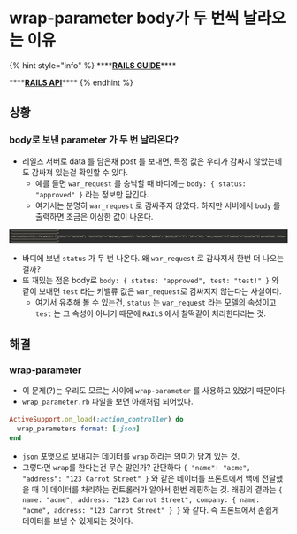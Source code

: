 # wrap-parameter body가 두 번씩 날라오는 이유

{% hint style="info" %}
\*\*\*\*[**RAILS GUIDE**](https://guides.rubyonrails.org/action_controller_overview.html#json-parameters)\*\*\*\*

\*\*\*\*[**RAILS API**](https://api.rubyonrails.org/v6.1.3/classes/ActionController/ParamsWrapper/Options/ClassMethods.html#method-i-wrap_parameters)\*\*\*\*
{% endhint %}

## 상황

### body로 보낸 parameter 가 두 번 날라온다?

* 레일즈 서버로 data 를 담은채 post 를 보내면,  특정 값은 우리가 감싸지 않았는데도 감싸져 있는걸 확인할 수 있다.
  * 예를 들면 `war_request` 를 승낙할 때 바디에는 `body: { status: "approved" }` 라는 정보만 담긴다.
  * 여기서는 분명히 `war_request` 로 감싸주지 않았다. 하지만 서버에서 `body` 를 출력하면 조금은 이상한 값이 나온다.

![status&#xAC00; war\_request&#xB85C; &#xD55C;&#xBC88; &#xB354; &#xAC10;&#xC2F8;&#xC9C4;&#xB2E4;](../../../.gitbook/assets/params%20%281%29.png)

* 바디에 보낸 `status` 가 두 번 나온다. 왜 `war_request` 로 감싸져서 한번 더 나오는걸까?
* 또 재밌는 점은 body로  `body: { status: "approved", test: "test!" }` 와 같이 보내면 `test` 라는 키밸류 값은 `war_request`로 감싸지지 않는다는 사실이다.
  * 여기서 유추해 볼 수 있는건, `status` 는 `war_request` 라는 모델의 속성이고 `test` 는 그 속성이 아니기 때문에 `RAILS` 에서 찰떡같이 처리한다라는 것.

## 해결

### wrap-parameter

* 이 문제\(?\)는 우리도 모르는 사이에 `wrap-parameter` 를 사용하고 있었기 때문이다.
* `wrap_parameter.rb` 파일을 보면 아래처럼 되어있다.

```ruby
ActiveSupport.on_load(:action_controller) do
  wrap_parameters format: [:json]
end
```

* `json` 포맷으로 보내지는 데이터를 `wrap` 하라는 의미가 담겨 있는 것.
* 그렇다면 `wrap`를 한다는건 무슨 말인가? 간단하다 `{ "name": "acme", "address": "123 Carrot Street" }` 와 같은 데이터를 프론트에서 백에 전달했을 때 이 데이터를 처리하는 컨트롤러가 알아서 한번 래핑하는 것. 래핑의 결과는 `{ name: "acme", address: "123 Carrot Street", company: { name: "acme", address: "123 Carrot Street" } }` 와 같다. 즉 프론트에서 손쉽게 데이터를 보낼 수 있게되는 것이다.

